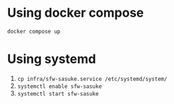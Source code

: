 # Using docker compose
```
docker compose up
```

# Using systemd
1. `cp infra/sfw-sasuke.service /etc/systemd/system/`
2. `systemctl enable sfw-sasuke`
3. `systemctl start sfw-sasuke`
